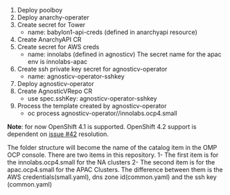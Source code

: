 1.  Deploy poolboy
2.  Deploy anarchy-operater
3.  Create secret for Tower
    - name: babylon1-api-creds (defined in anarchyapi resource)
4.  Create AnarchyAPI CR
5.  Create secret for AWS creds
    - name: innolabs (defined in agnosticv)
    The secret name for the apac env is innolabs-apac
6.  Create ssh private key secret for agnosticv-operator
    - name: agnosticv-operator-sshkey
7.  Deploy agnosticv-operator
8.  Create AgnosticVRepo CR
    - use spec.sshKey: agnosticv-operator-sshkey
9.  Process the template created by agnosticv-operator
    - oc process agnosticv-operator//innolabs.ocp4.small

**Note**: for now OpenShift 4.1 is supported. OpenShift 4.2 support is dependent on [issue #42](https://gitlab.consulting.redhat.com/rht-labs/labs-sre/documentation/issues/42) resolution.

The folder structure will become the name of the catalog item in the OMP OCP console. There are two items in this repository.
1- The first item is for the innolabs.ocp4.small for the NA clusters
2- The second item is for the apac.ocp4.small for the APAC Clusters.
The difference between them is the AWS credentials(small.yaml), dns zone id(common.yaml) and the ssh key (common.yaml)



